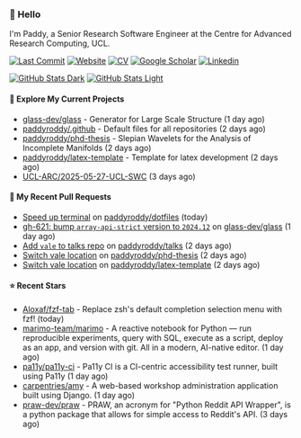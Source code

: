 ### 👋 Hello

I'm Paddy, a Senior Research Software Engineer at the Centre for Advanced
Research Computing, UCL.

[![Last Commit](https://img.shields.io/github/last-commit/paddyroddy/paddyroddy/main?label=updated)](https://github.com/paddyroddy)
[![Website](https://img.shields.io/badge/GitHub%20Pages-222?logo=githubpages&logoColor=fff&style=for-the-badge&style=flat)](https://paddyroddy.github.io)
[![CV](https://img.shields.io/badge/CV-PDF-pink.svg)](https://paddyroddy.github.io/cv)
[![Google Scholar](https://img.shields.io/badge/Google%20Scholar-4285F4?logo=googlescholar&logoColor=fff&style=for-the-badge&style=flat)](https://scholar.google.com/citations?user=OFigHUwAAAAJ)
[![Linkedin](https://img.shields.io/badge/LinkedIn-0A66C2?logo=linkedin&logoColor=fff&style=for-the-badge&style=flat)](https://www.linkedin.com/in/patrickjamesroddy)

[![GitHub Stats Dark](https://github-readme-stats-paddyroddy.vercel.app/api?username=paddyroddy&disable_animations=true&hide_border=true&hide_title=true&include_all_commits=true&rank_icon=github&show=prs_merged,reviews&show_icons=true&theme=tokyonight)](https://github.com/paddyroddy/paddyroddy#gh-dark-mode-only)
[![GitHub Stats Light](https://github-readme-stats-paddyroddy.vercel.app/api?username=paddyroddy&disable_animations=true&hide_border=true&hide_title=true&include_all_commits=true&rank_icon=github&show=prs_merged,reviews&show_icons=true&theme=default)](https://github.com/paddyroddy/paddyroddy#gh-light-mode-only)

#### 👷 Explore My Current Projects

- [glass-dev/glass](https://github.com/glass-dev/glass) - Generator for Large Scale Structure
  (1 day ago)
- [paddyroddy/.github](https://github.com/paddyroddy/.github) - Default files for all repositories
  (2 days ago)
- [paddyroddy/phd-thesis](https://github.com/paddyroddy/phd-thesis) - Slepian Wavelets for the Analysis of Incomplete Manifolds
  (2 days ago)
- [paddyroddy/latex-template](https://github.com/paddyroddy/latex-template) - Template for latex development
  (2 days ago)
- [UCL-ARC/2025-05-27-UCL-SWC](https://github.com/UCL-ARC/2025-05-27-UCL-SWC)
  (3 days ago)

#### 🔨 My Recent Pull Requests

- [Speed up terminal](https://github.com/paddyroddy/dotfiles/pull/52) on [paddyroddy/dotfiles](https://github.com/paddyroddy/dotfiles)
  (today)
- [gh-621: bump `array-api-strict` version to `2024.12`](https://github.com/glass-dev/glass/pull/625) on [glass-dev/glass](https://github.com/glass-dev/glass)
  (1 day ago)
- [Add `vale` to talks repo](https://github.com/paddyroddy/talks/pull/80) on [paddyroddy/talks](https://github.com/paddyroddy/talks)
  (2 days ago)
- [Switch vale location](https://github.com/paddyroddy/phd-thesis/pull/62) on [paddyroddy/phd-thesis](https://github.com/paddyroddy/phd-thesis)
  (2 days ago)
- [Switch vale location](https://github.com/paddyroddy/latex-template/pull/59) on [paddyroddy/latex-template](https://github.com/paddyroddy/latex-template)
  (2 days ago)

#### ⭐ Recent Stars

- [Aloxaf/fzf-tab](https://github.com/Aloxaf/fzf-tab) - Replace zsh&#39;s default completion selection menu with fzf!
  (today)
- [marimo-team/marimo](https://github.com/marimo-team/marimo) - A reactive notebook for Python — run reproducible experiments, query with SQL, execute as a script, deploy as an app, and version with git. All in a modern, AI-native editor.
  (1 day ago)
- [pa11y/pa11y-ci](https://github.com/pa11y/pa11y-ci) - Pa11y CI is a CI-centric accessibility test runner, built using Pa11y
  (1 day ago)
- [carpentries/amy](https://github.com/carpentries/amy) - A web-based workshop administration application built using Django.
  (1 day ago)
- [praw-dev/praw](https://github.com/praw-dev/praw) - PRAW, an acronym for &#34;Python Reddit API Wrapper&#34;, is a python package that allows for simple access to Reddit&#39;s API.
  (3 days ago)
